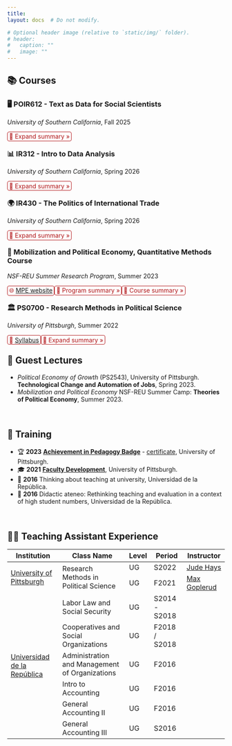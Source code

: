 ```yaml
---
title: 
layout: docs  # Do not modify.

# Optional header image (relative to `static/img/` folder).
# header:
#   caption: ""
#   image: ""
---
```


<style>
details {
  float:left;
  cursor: pointer;
}

details > summary:hover {
    color: #fff;
    background-color: #b21619 !important;
}

details > summary {
  display: inline-block;
  margin-bottom: 0.25em;
  padding: 0.125em 0.25em;
  color: #b21619;
  text-align: center;
  text-decoration: none !important;
  border: 1px solid;
  border-color: #b21619;
  border-radius: 4px;
  cursor: pointer;
}

details > summary::-webkit-details-marker {
  display: none;
  float:left;
}

details > p {
  margin-bottom: 0.25em;
  padding: 0.125em 0.25em;
  box-shadow: 1px 1px 2px #bbbbbb;
}
</style>

## **📚 Courses**  

### 🖥️ POIR612 - Text as Data for Social Scientists  
_University of Southern California_, Fall 2025  

<details><summary>📖 Expand summary »</summary><p>The course introduces social scientists to computational techniques for analyzing large-scale textual information. In an era where vast amounts of text—from policy speeches and legislative documents to social media and news archives—shape our understanding of the world, this course equips students with the methodological tools to extract meaningful insights from unstructured data...</p>
</details>  
<br>
  
### 📊 IR312 - Intro to Data Analysis  
_University of Southern California_, Spring 2026  

<details><summary>📖 Expand summary »</summary><p>How can we measure income inequality? What factors predict election outcomes? Do policy interventions effectively reduce poverty? Social scientists, policymakers, businesses, and non-profit organizations increasingly rely on data to answer these pressing questions—using it to describe trends, predict outcomes, and inform decisions...</p>
</details>  
<br>
  
### 🌍 IR430 - The Politics of International Trade  
_University of Southern California_, Spring 2026  

<details><summary>📖 Expand summary »</summary><p>How do political and economic forces shape global trade? What are the key theories explaining trade patterns, and how do they apply to modern challenges like climate change and automation? This course explores the political economy of international trade, tracing foundational theories and debates while examining contemporary issues...</p>
</details>  
<br>

### 🔬 Mobilization and Political Economy, Quantitative Methods Course  
_NSF-REU Summer Research Program_, Summer 2023  

<details><summary>🌐 <a href="https://www.migapprogram.com/">MPE website</a></summary><p> </p>
</details>  
<details><summary>📖 Program summary »</summary><p>The MPE Summer Program is an eight-week, in-residence research and mentoring initiative funded by the National Science Foundation (NSF)...</p>
</details>  
<details><summary>📖 Course summary »</summary><p>The Quantitative Methods Course lays a strong foundation in research design, descriptive statistics, and regression analysis before advancing to complex techniques...</p>
</details>  
<br>

### 🏛️ PS0700 - Research Methods in Political Science  
_University of Pittsburgh_, Summer 2022  

<details><summary>📄 <a href="https://www.dropbox.com/s/shpfv8m1ke1iyr3/PS0700_S22.pdf?dl=0">Syllabus</a></summary><p> </p>
</details>  
<details><summary>📖 Expand summary »</summary><p>The course aims to provide students with the ability to understand, explain, and perform political science quantitative research...</p>
</details>  
<br>
  
## **🎤 Guest Lectures**  

- _Political Economy of Growth_ (PS2543), University of Pittsburgh. **Technological Change and Automation of Jobs**, Spring 2023.  
- _Mobilization and Political Economy_ NSF-REU Summer Camp: **Theories of Political Economy**, Summer 2023.  

<br>

## **📜 Training**  

- 🏆 **2023** [**Achievement in Pedagogy Badge**](https://teaching.pitt.edu/graduate-student-teaching/pedagogy-credential/) - [certificate](https://www.dropbox.com/s/xsxx3rsjmwxa6v2/AIP_Gonzalez-Rostani_revised.pdf?dl=0), University of Pittsburgh.  
- 🎓 **2021** [**Faculty Development**](https://teaching.pitt.edu/graduate-student-teaching/), University of Pittsburgh.  
- 📖 **2016** Thinking about teaching at university, Universidad de la República.  
- 📖 **2016** Didactic ateneo: Rethinking teaching and evaluation in a context of high student numbers, Universidad de la República.  

<br>

## **🧑‍🏫 Teaching Assistant Experience**  

<table class="tg">
  <thead>
    <tr>
      <th>Institution</th>
      <th>Class Name</th>
      <th>Level</th>
      <th>Period</th>
      <th>Instructor</th>
    </tr>
  </thead>
  <tbody>
    <tr>
      <td rowspan="2"><a href="https://www.pitt.edu/">University of Pittsburgh</a></td>
      <td rowspan="2">Research Methods in Political Science</td>
      <td>UG</td>
      <td>S2022</td>
      <td><a href="#">Jude Hays</a></td>
    </tr>
    <tr>
      <td>UG</td>
      <td>F2021</td>
      <td><a href="#">Max Goplerud</a></td>
    </tr>
    <tr>
      <td rowspan="6"><a href="https://udelar.edu.uy/">Universidad de la República</a></td>
      <td>Labor Law and Social Security</td>
      <td>UG</td>
      <td>S2014 - S2018</td>
      <td></td>
    </tr>
    <tr>
      <td>Cooperatives and Social Organizations</td>
      <td>UG</td>
      <td>F2018 / S2018</td>
      <td></td>
    </tr>
    <tr>
      <td>Administration and Management of Organizations</td>
      <td>UG</td>
      <td>F2016</td>
      <td></td>
    </tr>
    <tr>
      <td>Intro to Accounting</td>
      <td>UG</td>
      <td>F2016</td>
      <td></td>
    </tr>
    <tr>
      <td>General Accounting II</td>
      <td>UG</td>
      <td>F2016</td>
      <td></td>
    </tr>
    <tr>
      <td>General Accounting III</td>
      <td>UG</td>
      <td>S2016</td>
      <td></td>
    </tr>
  </tbody>
</table>
